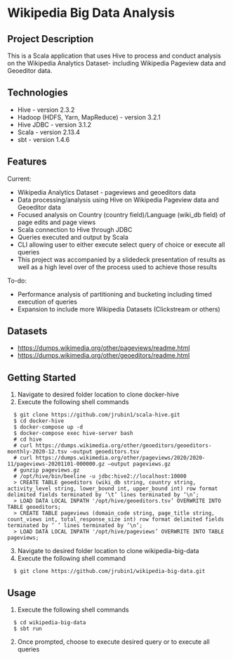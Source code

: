 # Wikipedia Big Data Analysis
## Project Description
This is a Scala application that uses Hive to process and conduct analysis on the Wikipedia Analytics Dataset- including Wikipedia Pageview data and Geoeditor data. 

## Technologies
- Hive - version 2.3.2
- Hadoop (HDFS, Yarn, MapReduce) - version 3.2.1
- Hive JDBC - version 3.1.2
- Scala - version 2.13.4
- sbt - version 1.4.6

## Features
Current:
- Wikipedia Analytics Dataset - pageviews and geoeditors data
- Data processing/analysis using Hive on Wikipedia Pageview data and Geoeditor data
- Focused analysis on Country (country field)/Language (wiki_db field) of page edits and page views
- Scala connection to Hive through JDBC
- Queries executed and output by Scala
- CLI allowing user to either execute select query of choice or execute all queries
- This project was accompanied by a slidedeck presentation of results as well as a high level over of the process used to achieve those results

To-do:
- Performance analysis of partitioning and bucketing including timed execution of queries
- Expansion to include more Wikipedia Datasets (Clickstream or others)

## Datasets
- https://dumps.wikimedia.org/other/pageviews/readme.html
- https://dumps.wikimedia.org/other/geoeditors/readme.html

## Getting Started
1. Navigate to desired folder location to clone docker-hive
2. Execute the following shell commands
```
  $ git clone https://github.com/jrubin1/scala-hive.git
  $ cd docker-hive
  $ docker-compose up -d
  $ docker-compose exec hive-server bash
  # cd hive
  # curl https://dumps.wikimedia.org/other/geoeditors/geoeditors-monthly-2020-12.tsv —output geoeditors.tsv
  # curl https://dumps.wikimedia.org/other/pageviews/2020/2020-11/pageviews-20201101-000000.gz —output pageviews.gz
  # gunzip pageviews.gz
  # /opt/hive/bin/beeline -u jdbc:hive2://localhost:10000
  > CREATE TABLE geoeditors (wiki_db string, country string, activity_level string, lower_bound int, upper_bound int) row format delimited fields terminated by ‘\t’ lines terminated by ‘\n’;
  > LOAD DATA LOCAL INPATH '/opt/hive/geoeditors.tsv’ OVERWRITE INTO TABLE geoeditors;
  > CREATE TABLE pageviews (domain_code string, page_title string, count_views int, total_response_size int) row format delimited fields terminated by ‘ ’ lines terminated by ‘\n’;
  > LOAD DATA LOCAL INPATH '/opt/hive/pageviews’ OVERWRITE INTO TABLE pageviews;
```
3. Navigate to desired folder location to clone wikipedia-big-data
4. Execute the following shell command
```
  $ git clone https://github.com/jrubin1/wikipedia-big-data.git
```

## Usage
1. Execute the following shell commands
```
  $ cd wikipedia-big-data
  $ sbt run
```
2. Once prompted, choose to execute desired query or to execute all queries
